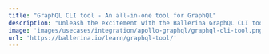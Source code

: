```yaml
---
title: "GraphQL CLI tool - An all-in-one tool for GraphQL"
description: "Unleash the excitement with the Ballerina GraphQL CLI tool. Effortlessly generate custom GraphQL clients from schemas, accessing endpoints with ease. Seamlessly generate and share Ballerina GraphQL service schemas, facilitating collaboration and empowering efficient development workflows."
image: 'images/usecases/integration/apollo-graphql/graphql-cli-tool.png'
url: 'https://ballerina.io/learn/graphql-tool/'
---
```


